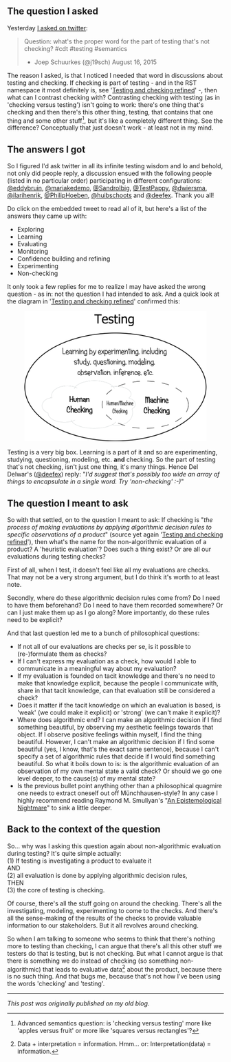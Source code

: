 <!--
.. title: What's the word for the part of testing that's not checking?
.. slug: whats-the-word-for-the-part-of-testing-thats-not-checking
.. date: 2015-08-17 20:19:25 UTC+02:00
.. tags: context-driven testing, testing and checking, semantics
.. category: philosophy of testing
.. link: 
.. description:
.. type: text
-->

## The question I asked

Yesterday [I asked on twitter](https://twitter.com/j19sch/status/632910141751447552):

> Question: what's the proper word for the part of testing that's not checking? #cdt #testing #semantics  
> - Joep Schuurkes (@j19sch) August 16, 2015

The reason I asked, is that I noticed I needed that word in discussions about testing and checking. If checking is part of testing - and in the RST namespace it most definitely is, see '[Testing and checking refined](http://www.satisfice.com/blog/archives/856)' -, then what can I contrast checking with? Contrasting checking with testing (as in 'checking versus testing') isn't going to work: there's one thing that's checking and then there's this other thing, testing, that contains that one thing and some other stuff[^1], but it's like a completely different thing. See the difference? Conceptually that just doesn't work - at least not in my mind.


## The answers I got
So I figured I'd ask twitter in all its infinite testing wisdom and lo and behold, not only did people reply, a discussion ensued with the following people (listed in no particular order) participating in different configurations: [@eddybruin](https://twitter.com/eddybruin), [@mariakedemo](https://twitter.com/mariakedemo), [@SandroIbig](https://twitter.com/SandroIbig), [@TestPappy](https://twitter.com/TestPappy), [@dwiersma](https://twitter.com/dwiersma), [@ilarihenrik](https://twitter.com/ilarihenrik), [@PhilipHoeben](https://twitter.com/PhilipHoeben), [@huibschoots](https://twitter.com/huibschoots) and [@deefex](https://twitter.com/deefex). Thank you all!

<!-- TEASER_END -->

Do click on the embedded tweet to read all of it, but here's a list of the answers they came up with:

- Exploring
- Learning
- Evaluating
- Monitoring
- Confidence building and refining
- Experimenting
- Non-checking

It only took a few replies for me to realize I may have asked the wrong question - as in: not the question I had intended to ask. And a quick look at the diagram in '[Testing and checking refined](http://www.satisfice.com/blog/archives/856)' confirmed this:

<div class="d-flex justify-content-center">
	<figure class="figure w-50">
  	<img src="/images/2015/testing-not-checking/checking-diagram.png" class="figure-img img-fluid rounded"
  	alt="testing and checking diagram"/>
	</figure>
</div>


Testing is a very big box. Learning is a part of it and so are experimenting, studying, questioning, modeling, etc. **and** checking. So the part of testing that's not checking, isn't just one thing, it's many things. Hence Del Delwar's ([@deefex](https://twitter.com/deefex)) reply: "*I'd suggest that's possibly too wide an array of things to encapsulate in a single word. Try 'non-checking' :-)*"

## The question I meant to ask
So with that settled, on to the question I meant to ask: If checking is "*the process of making evaluations by applying algorithmic decision rules to specific observations of a product*" (source yet again '[Testing and checking refined](http://www.satisfice.com/blog/archives/856)'), then what's the name for the non-algorithmic evaluation of a product? A 'heuristic evaluation'? Does such a thing exist? Or are all our evaluations during testing checks?

First of all, when I test, it doesn't feel like all my evaluations are checks. That may not be a very strong argument, but I do think it's worth to at least note.

Secondly, where do these algorithmic decision rules come from? Do I need to have them beforehand? Do I need to have them recorded somewhere? Or can I just make them up as I go along? More importantly, do these rules need to be explicit?

And that last question led me to a bunch of philosophical questions:

- If not all of our evaluations are checks per se, is it possible to (re-)formulate them as checks?
- If I can't express my evaluation as a check, how would I able to communicate in a meaningful way about my evaluation?
- If my evaluation is founded on tacit knowledge and there's no need to make that knowledge explicit, because the people I communicate with, share in that tacit knowledge, can that evaluation still be considered a check?
- Does it matter if the tacit knowledge on which an evaluation is based, is 'weak' (we could make it explicit) or 'strong' (we can't make it explicit)?
- Where does algorithmic end? I can make an algorithmic decision if I find something beautiful, by observing my aesthetic feelings towards that object. If I observe positive feelings within myself, I find the thing beautiful. However, I can't make an algorithmic decision if I find some beautiful (yes, I know, that's the exact same sentence), because I can't specify a set of algorithmic rules that decide if I would find something beautiful. So what it boils down to is: is the algorithmic evaluation of an observation of my own mental state a valid check? Or should we go one level deeper, to the cause(s) of my mental state?
- Is the previous bullet point anything other than a philosophical quagmire one needs to extract oneself out off Münchhausen-style? In any case I highly recommend reading Raymond M. Smullyan's "[An Epistemological Nightmare](http://www.mit.edu/people/dpolicar/writing/prose/text/epistemologicalNightmare.html)" to sink a little deeper.

## Back to the context of the question
So… why was I asking this question again about non-algorithmic evaluation during testing? It's quite simple actually:  
(1) If testing is investigating a product to evaluate it  
AND  
(2) all evaluation is done by applying algorithmic decision rules,  
THEN  
(3) the core of testing is checking.

Of course, there's all the stuff going on around the checking. There's all the investigating, modeling, experimenting to come to the checks. And there's all the sense-making of the results of the checks to provide valuable information to our stakeholders. But it all revolves around checking.

So when I am talking to someone who seems to think that there's nothing more to testing than checking, I can argue that there's all this other stuff we testers do that is testing, but is not checking. But what I cannot argue is that there is something we do instead of checking (so something non-algorithmic) that leads to evaluative data[^2] about the product, because there is no such thing. And that bugs me, because that's not how I've been using the words 'checking' and 'testing'.

---

*This post was originally published on my old blog.*

[^1]: Advanced semantics question: is 'checking versus testing' more like 'apples versus fruit' or more like 'squares versus rectangles'?[^3]

[^2]: Data + interpretation = information. Hmm… or: Interpretation(data) = information.

[^3]: Apparently the correct answer is "[leaves vs trees](https://twitter.com/al3ksis/status/633343017252995073)".